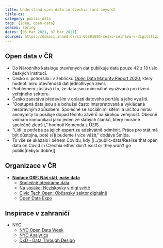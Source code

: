```yaml
---
title: Understand open data in Czechia (and beyond)
title-cs: 
category: public-data
tags: [idea, open-data]
season: spring
dates: [05 Mar 2021, 07 Mar 2021]
sources: https://domaci.ihned.cz/c1-66891880-cesko-selhava-v-digitalizaci-a-otevrenem-sdileni-dat-stat-nahrazuje-obcanska-spolecnost
---
```


## Open data v ČR
* Do Národního katalogu otevřených dat publikuje data pouze 42 z 18 tisíc českých institucí.
* Česko si pohoršilo i v žebříčku [Open Data Maturity Report 2020](https://www.europeandataportal.eu/sites/default/files/edp_landscaping_insight_report_n6_2020.pdf), který hodnotí míru otevřenosti dat jednotlivých zemí.
* Problémem zůstává i to, že data jsou minimálně využívaná pro řízení veřejného sektoru.
* Česko zaostává především v oblasti datového portálu a jeho využití.
* "Dostupná data jsou ale bohužel často interpretovaná a vykládaná nesprávným způsobem. Společně se sociálními sítěmi a určitou mírou anonymity to posiluje dopad těchto závěrů na širokou veřejnost. Obecně vnímám komunikaci jako jeden ze slabých článků, který musíme společně zlepšit," hodnotí Komenda z ÚZIS.
* "Lidi je potřeba za jejich expertizu adekvátně odměnit. Práce pro stát má být důstojná, poté si jí budeme i více vážit," dodává Šmída.
* To vše se ukázalo i během Covidu, kdy [[../public-data/Realise that open data on Covid in Czechia either don't exist or they won't go public\|nebylo dobře]].

## Organizace v ČR
* **[Nadace OSF: Náš stát, naše data](https://osf.cz/programy/ziva-demokracie/nas-stat-nase-data/)**
	* [Společně otevíráme data](https://osf.cz/programy/ziva-demokracie/nas-stat-nase-data/soutez-spolecne-otevirame-data/)
	* [Na stojáka: Neziskovky v digi světě](https://osf.cz/programy/ziva-demokracie/nas-stat-nase-data/na-stojaka-neziskovky-v-digi-svete/)
	* [Civic Tech Open: Občanský sektor digitálně](https://osf.cz/programy/ziva-demokracie/nas-stat-nase-data/civic-tech-open-obcansky-sektor-digitalne/)
	* [Open Data Expo](https://osf.cz/pandemic-open-data-expo/)

## Inspirace v zahraničí
* NYC
	* [NYC Open Data Week](https://www.open-data.nyc/)
	* [NYC Analytics](https://www1.nyc.gov/site/analytics/index.page)
	* [DxD - Data Through Design](https://www.dxd2021.com/)